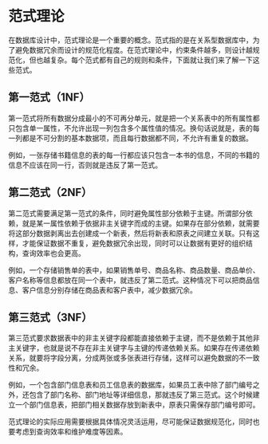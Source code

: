 # 范式理论
在数据库设计中，范式理论是一个重要的概念。范式指的是在关系型数据库中，为了避免数据冗余而设计的规范化程度。在范式理论中，约束条件越多，则设计越规范化，但也越复杂。每个范式都有自己的规则和条件，下面就让我们来了解一下这些范式。

## 第一范式（1NF）
第一范式将所有数据分成最小的不可再分单元，就是把一个关系表中的所有属性都只包含单一属性，不允许出现一列包含多个属性值的情况。换句话说就是，表的每一列都是不可分割的基本数据项，而且每行数据都不同，不允许有重复的数据。

例如，一张存储书籍信息的表的每一行都应该只包含一本书的信息，不同的书籍的信息不应该在同一行，否则就是违反了第一范式。

## 第二范式（2NF）
第二范式需要满足第一范式的条件，同时避免属性部分依赖于主键。所谓部分依赖，就是某一属性依赖于依据非主关键字而成的主键。如果存在部分依赖，就需要将这部分数据剥离出去创建成一个新表，然后将新表和原表之间建立关联。只有这样，才能保证数据不重复，避免数据冗余出现，同时可以让数据有更好的组织结构，查询效率也会更高。

例如，一个存储销售单的表中，如果销售单号、商品名称、商品数量、商品单价、客户名称等信息都放在同一个表中，就违反了第二范式。这种情况下可以把商品信息、客户信息分别存储在商品表和客户表中，减少数据冗余。

## 第三范式（3NF）
第三范式要求数据表中的非主关键字段都能直接依赖于主键，而不是依赖于其他非主关键字，也就是说不存在非主关键字与主键的传递依赖关系。如果存在传递依赖关系，就要将字段分离，分成两张或多张表进行存储，这样可以避免数据的不一致性和冗余。

例如，一个包含部门信息表和员工信息表的数据库，如果员工表中除了部门编号之外，还包含了部门名称、部门地址等详细信息，那就违反了第三范式。这个时候建立一个部门信息表，把部门相关数据存放到新表中，原表只需保存部门编号即可。

范式理论的实际应用需要根据具体情况灵活运用，尽可能保证数据规范化，同时也要考虑到查询效率和维护难度等因素。